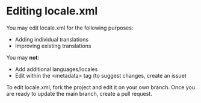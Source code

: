 # Editing locale.xml

You may edit locale.xml for the following purposes:
- Adding individual translations
- Improving existing translations

You may <strong>not</strong>:
- Add additional languages/locales
- Edit within the &lt;metadata&gt; tag (to suggest changes, create an issue)

To edit locale.xml, fork the project and edit it on your own branch. Once you are ready to update the main branch, create a pull request.
